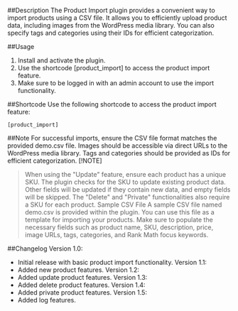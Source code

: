 ##Description
The Product Import plugin provides a convenient way to import products using a CSV file. It allows you to efficiently upload product data, including images from the WordPress media library. You can also specify tags and categories using their IDs for efficient categorization.

##Usage
1. Install and activate the plugin.
2. Use the shortcode [product_import] to access the product import feature.
3. Make sure to be logged in with an admin account to use the import functionality.



##Shortcode
Use the following shortcode to access the product import feature:
```
[product_import]
```

##Note
For successful imports, ensure the CSV file format matches the provided demo.csv file.
Images should be accessible via direct URLs to the WordPress media library.
Tags and categories should be provided as IDs for efficient categorization.
[!NOTE]
> When using the "Update" feature, ensure each product has a unique SKU. The plugin checks for the SKU to update existing product data. Other fields will be updated if they contain new data, and empty fields will be skipped.
> The "Delete" and "Private" functionalities also require a SKU for each product.
Sample CSV File
>A sample CSV file named demo.csv is provided within the plugin. You can use this file as a template for importing your products. Make sure to populate the necessary fields such as product name, SKU, description, price, image URLs, tags, categories, and Rank Math focus keywords.

##Changelog
Version 1.0:
- Initial release with basic product import functionality.
Version 1.1:
- Added new product features.
Version 1.2:
- Added update product features.
Version 1.3:
- Added delete  product features.
Version 1.4:
- Added private product features.
Version 1.5:
- Added log features.
